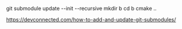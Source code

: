 git submodule update --init --recursive
mkdir b
cd b
cmake ..

https://devconnected.com/how-to-add-and-update-git-submodules/